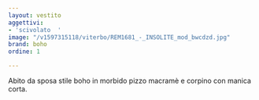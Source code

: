 ```yaml
---
layout: vestito
aggettivi:
- 'scivolato  '
image: "/v1597315118/viterbo/REM1681_-_INSOLITE_mod_bwcdzd.jpg"
brand: boho
ordine: 1

---
```

Abito da sposa stile boho in morbido pizzo macramè e corpino con manica corta.